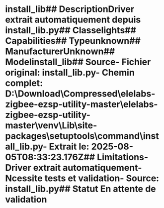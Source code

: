 # install_lib##  DescriptionDriver extrait automatiquement depuis install_lib.py##  Classelights##  Capabilities##  Typeunknown##  ManufacturerUnknown##  Modelinstall_lib##  Source- **Fichier original**: install_lib.py- **Chemin complet**: D:\Download\Compressed\elelabs-zigbee-ezsp-utility-master\elelabs-zigbee-ezsp-utility-master\venv\Lib\site-packages\setuptools\command\install_lib.py- **Extrait le**: 2025-08-05T08:33:23.176Z##  Limitations- Driver extrait automatiquement- Ncessite tests et validation- Source: install_lib.py##  Statut En attente de validation